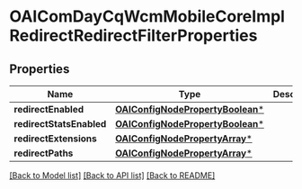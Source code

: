 # OAIComDayCqWcmMobileCoreImplRedirectRedirectFilterProperties

## Properties
Name | Type | Description | Notes
------------ | ------------- | ------------- | -------------
**redirectEnabled** | [**OAIConfigNodePropertyBoolean***](OAIConfigNodePropertyBoolean.md) |  | [optional] 
**redirectStatsEnabled** | [**OAIConfigNodePropertyBoolean***](OAIConfigNodePropertyBoolean.md) |  | [optional] 
**redirectExtensions** | [**OAIConfigNodePropertyArray***](OAIConfigNodePropertyArray.md) |  | [optional] 
**redirectPaths** | [**OAIConfigNodePropertyArray***](OAIConfigNodePropertyArray.md) |  | [optional] 

[[Back to Model list]](../README.md#documentation-for-models) [[Back to API list]](../README.md#documentation-for-api-endpoints) [[Back to README]](../README.md)


